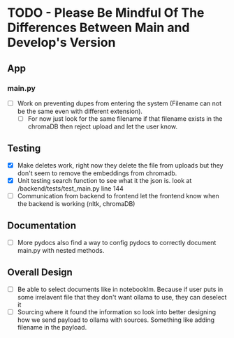 # TODO - Please Be Mindful Of The Differences Between Main and Develop's Version

## App

### main.py

* [ ] Work on preventing dupes from entering the system (Filename can not be the same even with different extension).
  * [ ] For now just look for the same filename if that filename exists in the chromaDB then reject upload and let the user know.

## Testing

* [X] Make deletes work, right now they delete the file from uploads but they don't seem to remove the embeddings from chromadb.
* [X] Unit testing search function to see what it the json is. look at /backend/tests/test_main.py line 144
* [ ] Communication from backend to frontend let the frontend know when the backend is working (nltk, chromaDB)

## Documentation

* [ ] More pydocs also find a way to config pydocs to correctly document main.py with nested methods.

## Overall Design

* [ ] Be able to select documents like in notebooklm. Because if user puts in some irrelavent file that they don't want ollama to use, they can deselect it
* [ ] Sourcing where it found the information so look into better designing how we send payload to ollama with sources. Something like adding filename in the payload.
